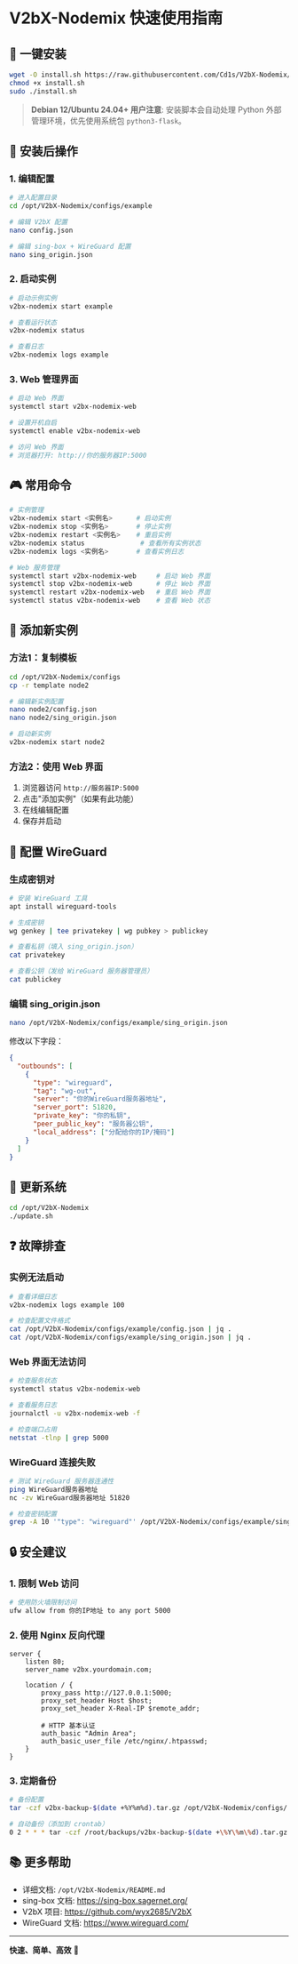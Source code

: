 # V2bX-Nodemix 快速使用指南

## 🚀 一键安装

```bash
wget -O install.sh https://raw.githubusercontent.com/Cd1s/V2bX-Nodemix/main/install.sh
chmod +x install.sh
sudo ./install.sh
```

> **Debian 12/Ubuntu 24.04+ 用户注意**: 安装脚本会自动处理 Python 外部管理环境，优先使用系统包 `python3-flask`。

## 📝 安装后操作

### 1. 编辑配置

```bash
# 进入配置目录
cd /opt/V2bX-Nodemix/configs/example

# 编辑 V2bX 配置
nano config.json

# 编辑 sing-box + WireGuard 配置
nano sing_origin.json
```

### 2. 启动实例

```bash
# 启动示例实例
v2bx-nodemix start example

# 查看运行状态
v2bx-nodemix status

# 查看日志
v2bx-nodemix logs example
```

### 3. Web 管理界面

```bash
# 启动 Web 界面
systemctl start v2bx-nodemix-web

# 设置开机自启
systemctl enable v2bx-nodemix-web

# 访问 Web 界面
# 浏览器打开: http://你的服务器IP:5000
```

## 🎮 常用命令

```bash
# 实例管理
v2bx-nodemix start <实例名>      # 启动实例
v2bx-nodemix stop <实例名>       # 停止实例
v2bx-nodemix restart <实例名>    # 重启实例
v2bx-nodemix status              # 查看所有实例状态
v2bx-nodemix logs <实例名>       # 查看实例日志

# Web 服务管理
systemctl start v2bx-nodemix-web     # 启动 Web 界面
systemctl stop v2bx-nodemix-web      # 停止 Web 界面
systemctl restart v2bx-nodemix-web   # 重启 Web 界面
systemctl status v2bx-nodemix-web    # 查看 Web 状态
```

## 📁 添加新实例

### 方法1：复制模板

```bash
cd /opt/V2bX-Nodemix/configs
cp -r template node2

# 编辑新实例配置
nano node2/config.json
nano node2/sing_origin.json

# 启动新实例
v2bx-nodemix start node2
```

### 方法2：使用 Web 界面

1. 浏览器访问 `http://服务器IP:5000`
2. 点击"添加实例"（如果有此功能）
3. 在线编辑配置
4. 保存并启动

## 🔧 配置 WireGuard

### 生成密钥对

```bash
# 安装 WireGuard 工具
apt install wireguard-tools

# 生成密钥
wg genkey | tee privatekey | wg pubkey > publickey

# 查看私钥（填入 sing_origin.json）
cat privatekey

# 查看公钥（发给 WireGuard 服务器管理员）
cat publickey
```

### 编辑 sing_origin.json

```bash
nano /opt/V2bX-Nodemix/configs/example/sing_origin.json
```

修改以下字段：
```json
{
  "outbounds": [
    {
      "type": "wireguard",
      "tag": "wg-out",
      "server": "你的WireGuard服务器地址",
      "server_port": 51820,
      "private_key": "你的私钥",
      "peer_public_key": "服务器公钥",
      "local_address": ["分配给你的IP/掩码"]
    }
  ]
}
```

## 🔄 更新系统

```bash
cd /opt/V2bX-Nodemix
./update.sh
```

## ❓ 故障排查

### 实例无法启动

```bash
# 查看详细日志
v2bx-nodemix logs example 100

# 检查配置文件格式
cat /opt/V2bX-Nodemix/configs/example/config.json | jq .
cat /opt/V2bX-Nodemix/configs/example/sing_origin.json | jq .
```

### Web 界面无法访问

```bash
# 检查服务状态
systemctl status v2bx-nodemix-web

# 查看服务日志
journalctl -u v2bx-nodemix-web -f

# 检查端口占用
netstat -tlnp | grep 5000
```

### WireGuard 连接失败

```bash
# 测试 WireGuard 服务器连通性
ping WireGuard服务器地址
nc -zv WireGuard服务器地址 51820

# 检查密钥配置
grep -A 10 '"type": "wireguard"' /opt/V2bX-Nodemix/configs/example/sing_origin.json
```

## 🔒 安全建议

### 1. 限制 Web 访问

```bash
# 使用防火墙限制访问
ufw allow from 你的IP地址 to any port 5000
```

### 2. 使用 Nginx 反向代理

```nginx
server {
    listen 80;
    server_name v2bx.yourdomain.com;
    
    location / {
        proxy_pass http://127.0.0.1:5000;
        proxy_set_header Host $host;
        proxy_set_header X-Real-IP $remote_addr;
        
        # HTTP 基本认证
        auth_basic "Admin Area";
        auth_basic_user_file /etc/nginx/.htpasswd;
    }
}
```

### 3. 定期备份

```bash
# 备份配置
tar -czf v2bx-backup-$(date +%Y%m%d).tar.gz /opt/V2bX-Nodemix/configs/

# 自动备份（添加到 crontab）
0 2 * * * tar -czf /root/backups/v2bx-backup-$(date +\%Y\%m\%d).tar.gz /opt/V2bX-Nodemix/configs/
```

## 📚 更多帮助

- 详细文档: `/opt/V2bX-Nodemix/README.md`
- sing-box 文档: https://sing-box.sagernet.org/
- V2bX 项目: https://github.com/wyx2685/V2bX
- WireGuard 文档: https://www.wireguard.com/

---

**快速、简单、高效** 🚀
